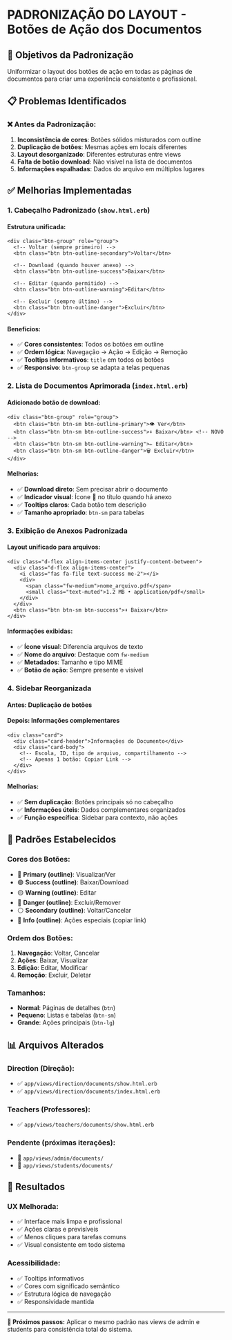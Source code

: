 # PADRONIZAÇÃO DO LAYOUT - Botões de Ação dos Documentos

## 🎨 Objetivos da Padronização

Uniformizar o layout dos botões de ação em todas as páginas de documentos para criar uma experiência consistente e profissional.

## 📋 Problemas Identificados

### ❌ **Antes da Padronização:**

1. **Inconsistência de cores**: Botões sólidos misturados com outline
2. **Duplicação de botões**: Mesmas ações em locais diferentes  
3. **Layout desorganizado**: Diferentes estruturas entre views
4. **Falta de botão download**: Não visível na lista de documentos
5. **Informações espalhadas**: Dados do arquivo em múltiplos lugares

## ✅ Melhorias Implementadas

### 1. **Cabeçalho Padronizado** (`show.html.erb`)

#### Estrutura unificada:
```erb
<div class="btn-group" role="group">
  <!-- Voltar (sempre primeiro) -->
  <btn class="btn btn-outline-secondary">Voltar</btn>
  
  <!-- Download (quando houver anexo) -->
  <btn class="btn btn-outline-success">Baixar</btn>
  
  <!-- Editar (quando permitido) -->
  <btn class="btn btn-outline-warning">Editar</btn>
  
  <!-- Excluir (sempre último) -->
  <btn class="btn btn-outline-danger">Excluir</btn>
</div>
```

#### Benefícios:
- ✅ **Cores consistentes**: Todos os botões em outline
- ✅ **Ordem lógica**: Navegação → Ação → Edição → Remoção
- ✅ **Tooltips informativos**: `title` em todos os botões
- ✅ **Responsivo**: `btn-group` se adapta a telas pequenas

### 2. **Lista de Documentos Aprimorada** (`index.html.erb`)

#### Adicionado botão de download:
```erb
<div class="btn-group" role="group">
  <btn class="btn btn-sm btn-outline-primary">👁️ Ver</btn>
  <btn class="btn btn-sm btn-outline-success">⬇️ Baixar</btn> <!-- NOVO -->
  <btn class="btn btn-sm btn-outline-warning">✏️ Editar</btn>
  <btn class="btn btn-sm btn-outline-danger">🗑️ Excluir</btn>
</div>
```

#### Melhorias:
- ✅ **Download direto**: Sem precisar abrir o documento
- ✅ **Indicador visual**: Ícone 📎 no título quando há anexo
- ✅ **Tooltips claros**: Cada botão tem descrição
- ✅ **Tamanho apropriado**: `btn-sm` para tabelas

### 3. **Exibição de Anexos Padronizada**

#### Layout unificado para arquivos:
```erb
<div class="d-flex align-items-center justify-content-between">
  <div class="d-flex align-items-center">
    <i class="fas fa-file text-success me-2"></i>
    <div>
      <span class="fw-medium">nome_arquivo.pdf</span>
      <small class="text-muted">1.2 MB • application/pdf</small>
    </div>
  </div>
  <btn class="btn btn-sm btn-success">⬇️ Baixar</btn>
</div>
```

#### Informações exibidas:
- ✅ **Ícone visual**: Diferencia arquivos de texto
- ✅ **Nome do arquivo**: Destaque com `fw-medium`
- ✅ **Metadados**: Tamanho e tipo MIME
- ✅ **Botão de ação**: Sempre presente e visível

### 4. **Sidebar Reorganizada**

#### Antes: Duplicação de botões
#### Depois: Informações complementares

```erb
<div class="card">
  <div class="card-header">Informações do Documento</div>
  <div class="card-body">
    <!-- Escola, ID, tipo de arquivo, compartilhamento -->
    <!-- Apenas 1 botão: Copiar Link -->
  </div>
</div>
```

#### Melhorias:
- ✅ **Sem duplicação**: Botões principais só no cabeçalho
- ✅ **Informações úteis**: Dados complementares organizados
- ✅ **Função específica**: Sidebar para contexto, não ações

## 🎯 Padrões Estabelecidos

### **Cores dos Botões:**
- 🔵 **Primary (outline)**: Visualizar/Ver
- 🟢 **Success (outline)**: Baixar/Download  
- 🟡 **Warning (outline)**: Editar
- 🔴 **Danger (outline)**: Excluir/Remover
- ⚪ **Secondary (outline)**: Voltar/Cancelar
- 🔷 **Info (outline)**: Ações especiais (copiar link)

### **Ordem dos Botões:**
1. **Navegação**: Voltar, Cancelar
2. **Ações**: Baixar, Visualizar
3. **Edição**: Editar, Modificar  
4. **Remoção**: Excluir, Deletar

### **Tamanhos:**
- **Normal**: Páginas de detalhes (`btn`)
- **Pequeno**: Listas e tabelas (`btn-sm`)
- **Grande**: Ações principais (`btn-lg`)

## 📊 Arquivos Alterados

### **Direction (Direção):**
- ✅ `app/views/direction/documents/show.html.erb`
- ✅ `app/views/direction/documents/index.html.erb`

### **Teachers (Professores):**
- ✅ `app/views/teachers/documents/show.html.erb`

### **Pendente (próximas iterações):**
- 🔄 `app/views/admin/documents/`
- 🔄 `app/views/students/documents/`

## 🚀 Resultados

### **UX Melhorada:**
- ✅ Interface mais limpa e profissional
- ✅ Ações claras e previsíveis
- ✅ Menos cliques para tarefas comuns
- ✅ Visual consistente em todo sistema

### **Acessibilidade:**
- ✅ Tooltips informativos
- ✅ Cores com significado semântico
- ✅ Estrutura lógica de navegação
- ✅ Responsividade mantida

---

**📝 Próximos passos:** Aplicar o mesmo padrão nas views de admin e students para consistência total do sistema.